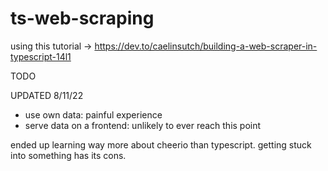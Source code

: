 # ts-web-scraping

using this tutorial -> https://dev.to/caelinsutch/building-a-web-scraper-in-typescript-14l1 

TODO

UPDATED 8/11/22
- use own data: painful experience
- serve data on a frontend: unlikely to ever reach this point

ended up learning way more about cheerio than typescript.
getting stuck into something has its cons.
